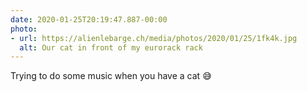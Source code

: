 ```yaml
---
date: 2020-01-25T20:19:47.887-00:00
photo:
- url: https://alienlebarge.ch/media/photos/2020/01/25/1fk4k.jpg
  alt: Our cat in front of my eurorack rack
---
```

Trying to do some music when you have a cat 😅
